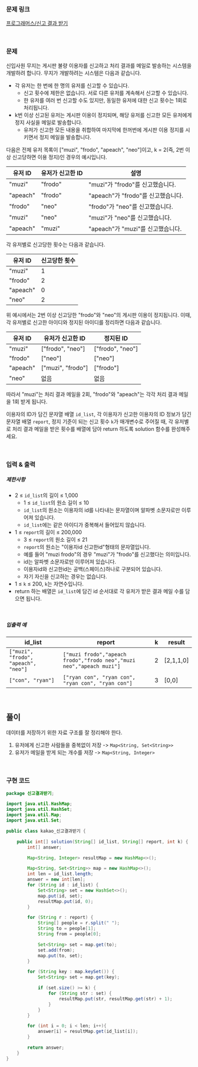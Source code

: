 ### 문제 링크

[프로그래머스/신고 결과 받기](https://school.programmers.co.kr/learn/courses/30/lessons/92334)

<br>

### 문제

신입사원 무지는 게시판 불량 이용자를 신고하고 처리 결과를 메일로 발송하는 시스템을 개발하려 합니다. 무지가 개발하려는 시스템은 다음과 같습니다.

- 각 유저는 한 번에 한 명의 유저를 신고할 수 있습니다.
    - 신고 횟수에 제한은 없습니다. 서로 다른 유저를 계속해서 신고할 수 있습니다.
    - 한 유저를 여러 번 신고할 수도 있지만, 동일한 유저에 대한 신고 횟수는 1회로 처리됩니다.
- k번 이상 신고된 유저는 게시판 이용이 정지되며, 해당 유저를 신고한 모든 유저에게 정지 사실을 메일로 발송합니다.
    - 유저가 신고한 모든 내용을 취합하여 마지막에 한꺼번에 게시판 이용 정지를 시키면서 정지 메일을 발송합니다.

다음은 전체 유저 목록이 ["muzi", "frodo", "apeach", "neo"]이고, k = 2(즉, 2번 이상 신고당하면 이용 정지)인 경우의 예시입니다.

|유저 ID|유저가 신고한 ID|설명|
|---|---|---|
|"muzi"|"frodo"|"muzi"가 "frodo"를 신고했습니다.|
|"apeach"|"frodo"|"apeach"가 "frodo"를 신고했습니다.|
|"frodo"|"neo"|"frodo"가 "neo"를 신고했습니다.|
|"muzi"|"neo"|"muzi"가 "neo"를 신고했습니다.|
|"apeach"|"muzi"|"apeach"가 "muzi"를 신고했습니다.|

각 유저별로 신고당한 횟수는 다음과 같습니다.

|유저 ID|신고당한 횟수|
|---|---|
|"muzi"|1|
|"frodo"|2|
|"apeach"|0|
|"neo"|2|

위 예시에서는 2번 이상 신고당한 "frodo"와 "neo"의 게시판 이용이 정지됩니다. 이때, 각 유저별로 신고한 아이디와 정지된 아이디를 정리하면 다음과 같습니다.

|유저 ID|유저가 신고한 ID|정지된 ID|
|---|---|---|
|"muzi"|["frodo", "neo"]|["frodo", "neo"]|
|"frodo"|["neo"]|["neo"]|
|"apeach"|["muzi", "frodo"]|["frodo"]|
|"neo"|없음|없음|

따라서 "muzi"는 처리 결과 메일을 2회, "frodo"와 "apeach"는 각각 처리 결과 메일을 1회 받게 됩니다.

이용자의 ID가 담긴 문자열 배열 `id_list`, 각 이용자가 신고한 이용자의 ID 정보가 담긴 문자열 배열 `report`, 정지 기준이 되는 신고 횟수 `k`가 매개변수로 주어질 때, 각 유저별로 처리 결과 메일을 받은 횟수를 배열에 담아 return 하도록 solution 함수를 완성해주세요.

<br>

### 입력 & 출력

##### 제한사항

- 2 ≤ `id_list`의 길이 ≤ 1,000
    - 1 ≤ `id_list`의 원소 길이 ≤ 10
    - `id_list`의 원소는 이용자의 id를 나타내는 문자열이며 알파벳 소문자로만 이루어져 있습니다.
    - `id_list`에는 같은 아이디가 중복해서 들어있지 않습니다.
- 1 ≤ `report`의 길이 ≤ 200,000
    - 3 ≤ `report`의 원소 길이 ≤ 21
    - `report`의 원소는 "이용자id 신고한id"형태의 문자열입니다.
    - 예를 들어 "muzi frodo"의 경우 "muzi"가 "frodo"를 신고했다는 의미입니다.
    - id는 알파벳 소문자로만 이루어져 있습니다.
    - 이용자id와 신고한id는 공백(스페이스)하나로 구분되어 있습니다.
    - 자기 자신을 신고하는 경우는 없습니다.
- 1 ≤ `k` ≤ 200, `k`는 자연수입니다.
- return 하는 배열은 `id_list`에 담긴 id 순서대로 각 유저가 받은 결과 메일 수를 담으면 됩니다.

<br>

##### 입출력 예

|id_list|report|k|result|
|---|---|---|---|
|`["muzi", "frodo", "apeach", "neo"]`|`["muzi frodo","apeach frodo","frodo neo","muzi neo","apeach muzi"]`|2|[2,1,1,0]|
|`["con", "ryan"]`|`["ryan con", "ryan con", "ryan con", "ryan con"]`|3|[0,0]|

<br>

## 풀이

데이터를 저장하기 위한 자료 구조를 잘 정리해야 한다.  

1. 유저에게 신고한 사람들을 중복없이 저장 -> `Map<String, Set<String>>`
2. 유저가 메일을 받게 되는 개수를 저장 -> `Map<String, Integer>`

<br>

### 구현 코드
```java
package 신고결과받기;

import java.util.HashMap;
import java.util.HashSet;
import java.util.Map;
import java.util.Set;

public class kakao_신고결과받기 {

    public int[] solution(String[] id_list, String[] report, int k) {
        int[] answer;

        Map<String, Integer> resultMap = new HashMap<>();

        Map<String, Set<String>> map = new HashMap<>();
        int len = id_list.length;
        answer = new int[len];
        for (String id : id_list) {
            Set<String> set = new HashSet<>();
            map.put(id, set);
            resultMap.put(id, 0);
        }

        for (String r : report) {
            String[] people = r.split(" ");
            String to = people[1];
            String from = people[0];

            Set<String> set = map.get(to);
            set.add(from);
            map.put(to, set);
        }

        for (String key : map.keySet()) {
            Set<String> set = map.get(key);

            if (set.size() >= k) {
                for (String str : set) {
                    resultMap.put(str, resultMap.get(str) + 1);
                }
            }
        }

        for (int i = 0; i < len; i++){
            answer[i] = resultMap.get(id_list[i]);
        }

        return answer;
    }
}
```
